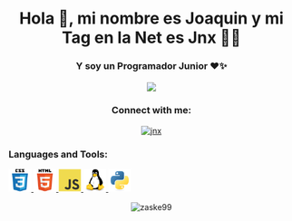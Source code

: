 <div align="center">
<h1 align="center">Hola 👋, mi nombre es Joaquin y mi Tag en la Net es Jnx 😮‍💨</h1>
<h3 align="center">Y soy un Programador Junior ❤️✨</h3>
<img align="center" src="https://gifdb.com/images/high/itachi-uchiha-in-violet-background-lk1n74fst6z37vmr.gif" width="400" >

<h3 align="center">Connect with me:</h3>
<p align="center">
<a href="https://www.instagram.com/im_n0tt.zz/" target="blank"><img align="center" src="https://raw.githubusercontent.com/rahuldkjain/github-profile-readme-generator/master/src/images/icons/Social/instagram.svg" alt="jnx" height="30" width="40" /></a>
 

<h3 align="left">Languages and Tools:</h3>
<p align="left"> <a href="https://www.w3schools.com/css/" target="_blank" rel="noreferrer"> <img src="https://raw.githubusercontent.com/devicons/devicon/master/icons/css3/css3-original-wordmark.svg" alt="css3" width="40" height="40"/> </a> <a href="https://www.w3.org/html/" target="_blank" rel="noreferrer"> <img src="https://raw.githubusercontent.com/devicons/devicon/master/icons/html5/html5-original-wordmark.svg" alt="html5" width="40" height="40"/> </a> <a href="https://developer.mozilla.org/en-US/docs/Web/JavaScript" target="_blank" rel="noreferrer"> <img src="https://raw.githubusercontent.com/devicons/devicon/master/icons/javascript/javascript-original.svg" alt="javascript" width="40" height="40"/> </a> <a href="https://www.linux.org/" target="_blank" rel="noreferrer"> <img src="https://raw.githubusercontent.com/devicons/devicon/master/icons/linux/linux-original.svg" alt="linux" width="40" height="40"/> </a> <a href="https://www.python.org" target="_blank" rel="noreferrer"> <img src="https://raw.githubusercontent.com/devicons/devicon/master/icons/python/python-original.svg" alt="python" width="40" height="40"/> </a> </p>

<p><img align="center" src="https://github-readme-stats.vercel.app/api/top-langs?username=zaske99&show_icons=true&locale=en&layout=compact" alt="zaske99" /></p>
</div>
